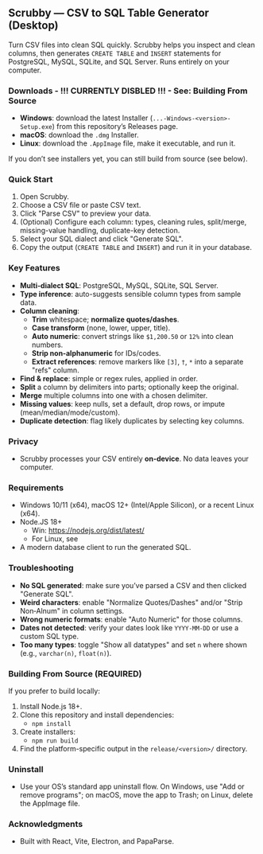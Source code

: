 ## Scrubby — CSV to SQL Table Generator (Desktop)

Turn CSV files into clean SQL quickly. Scrubby helps you inspect and clean columns, then generates `CREATE TABLE` and `INSERT` statements for PostgreSQL, MySQL, SQLite, and SQL Server. Runs entirely on your computer.

### Downloads - !!! CURRENTLY DISBLED !!! - See: Building From Source 

- **Windows**: download the latest Installer (`...-Windows-<version>-Setup.exe`) from this repository’s Releases page.
- **macOS**: download the `.dmg` Installer.
- **Linux**: download the `.AppImage` file, make it executable, and run it.

If you don’t see installers yet, you can still build from source (see below).

### Quick Start

1) Open Scrubby.
2) Choose a CSV file or paste CSV text.
3) Click "Parse CSV" to preview your data.
4) (Optional) Configure each column: types, cleaning rules, split/merge, missing-value handling, duplicate-key detection.
5) Select your SQL dialect and click "Generate SQL".
6) Copy the output (`CREATE TABLE` and `INSERT`) and run it in your database.

### Key Features

- **Multi‑dialect SQL**: PostgreSQL, MySQL, SQLite, SQL Server.
- **Type inference**: auto-suggests sensible column types from sample data.
- **Column cleaning**:
  - **Trim** whitespace; **normalize quotes/dashes**.
  - **Case transform** (none, lower, upper, title).
  - **Auto numeric**: convert strings like `$1,200.50` or `12%` into clean numbers.
  - **Strip non‑alphanumeric** for IDs/codes.
  - **Extract references**: remove markers like `[3]`, `†`, `*` into a separate "refs" column.
- **Find & replace**: simple or regex rules, applied in order.
- **Split** a column by delimiters into parts; optionally keep the original.
- **Merge** multiple columns into one with a chosen delimiter.
- **Missing values**: keep nulls, set a default, drop rows, or impute (mean/median/mode/custom).
- **Duplicate detection**: flag likely duplicates by selecting key columns.

### Privacy

- Scrubby processes your CSV entirely **on-device**. No data leaves your computer.

### Requirements

- Windows 10/11 (x64), macOS 12+ (Intel/Apple Silicon), or a recent Linux (x64).
- Node.JS 18+ 
  - Win: https://nodejs.org/dist/latest/
  - For Linux, see 
- A modern database client to run the generated SQL.

### Troubleshooting

- **No SQL generated**: make sure you’ve parsed a CSV and then clicked "Generate SQL".
- **Weird characters**: enable "Normalize Quotes/Dashes" and/or "Strip Non‑Alnum" in column settings.
- **Wrong numeric formats**: enable "Auto Numeric" for those columns.
- **Dates not detected**: verify your dates look like `YYYY-MM-DD` or use a custom SQL type.
- **Too many types**: toggle "Show all datatypes" and set `n` where shown (e.g., `varchar(n)`, `float(n)`).

### Building From Source (REQUIRED)

If you prefer to build locally:

1) Install Node.js 18+.
2) Clone this repository and install dependencies:
   - `npm install`
3) Create installers:
   - `npm run build`
4) Find the platform-specific output in the `release/<version>/` directory.

### Uninstall

- Use your OS’s standard app uninstall flow. On Windows, use "Add or remove programs"; on macOS, move the app to Trash; on Linux, delete the AppImage file.

### Acknowledgments

- Built with React, Vite, Electron, and PapaParse.
